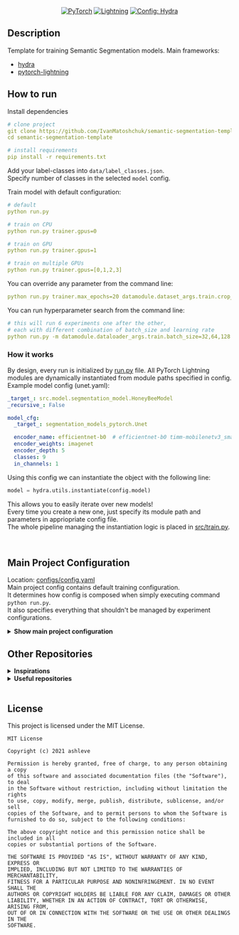 <div align="center">

<a href="https://pytorch.org/get-started/locally/"><img alt="PyTorch" src="https://img.shields.io/badge/PyTorch-ee4c2c?logo=pytorch&logoColor=white"></a>
<a href="https://pytorchlightning.ai/"><img alt="Lightning" src="https://img.shields.io/badge/-Lightning-792ee5?logo=pytorchlightning&logoColor=white"></a>
<a href="https://hydra.cc/"><img alt="Config: Hydra" src="https://img.shields.io/badge/Config-Hydra-89b8cd"></a>
</div>

## Description

Template for training Semantic Segmentation models.
Main frameworks:

* [hydra](https://github.com/facebookresearch/hydra)
* [pytorch-lightning](https://github.com/PyTorchLightning/pytorch-lightning)

## How to run
Install dependencies
```yaml
# clone project
git clone https://github.com/IvanMatoshchuk/semantic-segmentation-template
cd semantic-segmentation-template

# install requirements
pip install -r requirements.txt
```

Add your label-classes into `data/label_classes.json`.\
Specify number of classes in the selected `model` config.

Train model with default configuration:
```yaml
# default
python run.py

# train on CPU
python run.py trainer.gpus=0

# train on GPU
python run.py trainer.gpus=1

# train on multiple GPUs
python run.py trainer.gpus=[0,1,2,3]
```

You can override any parameter from the command line:
```yaml
python run.py trainer.max_epochs=20 datamodule.dataset_args.train.crop_size=416 model=unet
```

You can run hyperparameter search from the command line:
```yaml
# this will run 6 experiments one after the other,
# each with different combination of batch_size and learning rate
python run.py -m datamodule.dataloader_args.train.batch_size=32,64,128 optimizer.lr=0.001,0.0005
```

### How it works
By design, every run is initialized by [run.py](run.py) file. All PyTorch Lightning modules are dynamically instantiated from module paths specified in config. Example model config (unet.yaml):
```yaml
_target_: src.model.segmentation_model.HoneyBeeModel
_recursive_: False

model_cfg:
  _target_: segmentation_models_pytorch.Unet

  encoder_name: efficientnet-b0  # efficientnet-b0 timm-mobilenetv3_small_100 
  encoder_weights: imagenet
  encoder_depth: 5
  classes: 9
  in_channels: 1
```
Using this config we can instantiate the object with the following line:
```python
model = hydra.utils.instantiate(config.model)
```
This allows you to easily iterate over new models!<br>
Every time you create a new one, just specify its module path and parameters in appriopriate config file. <br>
The whole pipeline managing the instantiation logic is placed in [src/train.py](src/train.py).

<br>

## Main Project Configuration
Location: [configs/config.yaml](configs/config.yaml)<br>
Main project config contains default training configuration.<br>
It determines how config is composed when simply executing command `python run.py`.<br>
It also specifies everything that shouldn't be managed by experiment configurations.
<details>
<summary><b>Show main project configuration</b></summary>

```yaml
# specify here default training configuration
defaults:
  - _self_
  - logger: wandb
  - callbacks: wandb
  - datamodule: batch_datamodule
  - model: unet
  - trainer: default_trainer
  - optimizer: adam
  - scheduler: cosinewarm
  - loss: dice_with_ce

  # enable color logging
  - override hydra/hydra_logging: colorlog
  - override hydra/job_logging: colorlog
 
general:
  name: test  # name of the run, accessed by loggers
  seed: 123
  work_dir: ${hydra:runtime.cwd}

# print config at the start
print_config: True

# disable python warnings if they annoy you
ignore_warnings: False

# check performance on test set, using the best model achieved during training
# lightning chooses best model based on metric specified in checkpoint callback
test_after_training: False
```
</details>

## Other Repositories

<details>
<summary><b>Inspirations</b></summary>

This template was inspired by:
- [PyTorchLightning/deep-learninig-project-template](https://github.com/PyTorchLightning/deep-learning-project-template)
- [Erlemar/pytorch_tempest](https://github.com/Erlemar/pytorch_tempest)
- [ashleve/lightning-hydra-template](https://github.com/ashleve/lightning-hydra-template)

</details>

<details>
<summary><b>Useful repositories</b></summary>

- [pytorch/hydra-torch](https://github.com/pytorch/hydra-torch) - resources for configuring PyTorch classes with Hydra,
- [qubvel/segmentation_models.pytorch](https://github.com/qubvel/segmentation_models.pytorch) - pytorch-based models for semantic segmentation.

</details>
 
 <br>

## License
This project is licensed under the MIT License.
```
MIT License

Copyright (c) 2021 ashleve

Permission is hereby granted, free of charge, to any person obtaining a copy
of this software and associated documentation files (the "Software"), to deal
in the Software without restriction, including without limitation the rights
to use, copy, modify, merge, publish, distribute, sublicense, and/or sell
copies of the Software, and to permit persons to whom the Software is
furnished to do so, subject to the following conditions:

The above copyright notice and this permission notice shall be included in all
copies or substantial portions of the Software.

THE SOFTWARE IS PROVIDED "AS IS", WITHOUT WARRANTY OF ANY KIND, EXPRESS OR
IMPLIED, INCLUDING BUT NOT LIMITED TO THE WARRANTIES OF MERCHANTABILITY,
FITNESS FOR A PARTICULAR PURPOSE AND NONINFRINGEMENT. IN NO EVENT SHALL THE
AUTHORS OR COPYRIGHT HOLDERS BE LIABLE FOR ANY CLAIM, DAMAGES OR OTHER
LIABILITY, WHETHER IN AN ACTION OF CONTRACT, TORT OR OTHERWISE, ARISING FROM,
OUT OF OR IN CONNECTION WITH THE SOFTWARE OR THE USE OR OTHER DEALINGS IN THE
SOFTWARE.
```


<br>
